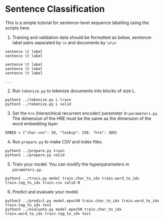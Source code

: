 # Sentence Classification

This is a simple tutorial for sentence-level sequence labelling using the scripts here.

1. Training and validation data should be formatted as below, sentence-label pairs separated by `\n` and documents by `\n\n`:

```
sentence \t label
sentence \t label

sentence \t label
sentence \t label
sentence \t label

...
```

2. Run `tokenize.py` to tokenize documents into blocks of size L.

```
python3 ../tokenize.py L train
python3 ../tokenize.py L valid
```

3. Set the `hre` (hierarchical recurrent encoder) parameter in `parameters.py`. The dimension of the HRE must be the same as the dimension of the word embedding layer.

```
EMBED = {"char-cnn": 50, "lookup": 250, "hre": 300}
```

4. Run `prepare.py` to make CSV and index files.

```
python3 ../prepare.py train
python3 ../prepare.py valid
```

5. Train your model. You can modify the hyperparameters in `parameters.py`.

```
python3 ../train.py model train.char_to_idx train.word_to_idx train.tag_to_idx train.csv valid N
```

6. Predict and evaluate your model.

```
python3 ../predict.py model.epochN train.char_to_idx train.word_to_idx train.tag_to_idx test
python3 ../evaluate.py model.epochN train.char_to_idx train.word_to_idx train.tag_to_idx test
```
